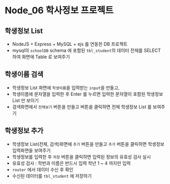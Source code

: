 # Node_06 학사정보 프로젝트

## 학생정보 List

- NodeJS + Express + MySQL + ejs 를 연동한 DB 프로젝트
- mysql의 `schoolDB` schema 에 포함된 `tbl_student`의 데이터 전체를 SELECT 하여 화면에 Table 로 보여주기

## 학생이름 검색

- 학생정보 List 화면에 `학생이름`을 입력받는 `input`을 만들고,
- 학생이름에 문자열을 입력한 후 Enter 를 누르면 입력한 문자열이 포함된 학생정보 List 만 보이기
- 검색화면에서 `전체보기` 버튼을 만들고 버튼을 클릭하면 전체 학생정보 List 를 보여주기

## 학생정보 추가

- 학생정보 List(전체, 검색)화면에 `추가` 버튼을 만들고 `추가` 버튼을 클릭하면 학생정보 입력화면을 보여주기
- 학생정보를 입력한 후 `저장` 버튼을 클릭하면 입력된 정보의 유효성 검사 실시
- 유효성 검사 : 학번과 이름은 반드시 입력 학년 1 ~ 4 까지만 입력
- `router` 에서 데이터 수신 후 확인
- 수신된 데이터를 `tbl_student` 에 저장하기

